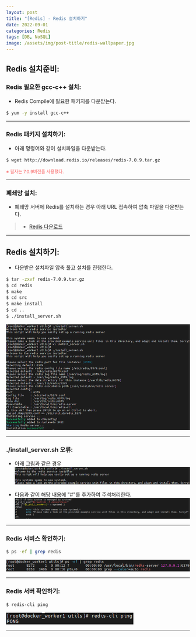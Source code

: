 ```yaml
---
layout: post
title: "[Redis] - Redis 설치하기"
date: 2022-09-01
categories: Redis
tags: [DB, NoSQL]
image: /assets/img/post-title/redis-wallpaper.jpg
---
```


## Redis 설치준비:
### Redis 필요한 gcc-c++ 설치:
- Redis Compile에 필요한 패키지를 다운받는다.
```bash
$ yum -y install gcc-c++
```

* * *

### Redis 패키지 설치하기:
- 아래 명령어와 같이 설치파일을 다운받는다.
```bash
$ wget http://download.redis.io/releases/redis-7.0.9.tar.gz
```
<span style="color:#FA5858; font-size:12px">※ 필자는 7.0.9버전을 사용했다.</span>

* * *

### 폐쇄망 설치:
- 폐쇄망 서버에 Redis를 설치하는 경우 아래 URL 접속하여 압축 파일을 다운받는다.
> * [Redis 다운로드](http://download.redis.io/releases/ "Redis 다운로드")

* * *

## Redis 설치하기:
- 다운받은 설치파일 압축 풀고 설치를 진행한다.
```bash
$ tar -zxvf redis-7.0.9.tar.gz
$ cd redis
$ make
$ cd src
$ make install
$ cd ..
$ ./install_server.sh
```
[![./install_server.sh 실행화면](/assets/img/post/Redis/Redis%20install_server.sh%20%EC%8B%A4%ED%96%89%ED%99%94%EB%A9%B4.PNG)](/assets/img/post/Redis/Redis%20install_server.sh%20%EC%8B%A4%ED%96%89%ED%99%94%EB%A9%B4.PNG)

* * *

### ./install_server.sh 오류:
- 아래 그림과 같은 경우
[![./install_server.sh 오류](/assets/img/post/Redis/Redis%20install_server.sh%20%EC%98%A4%EB%A5%98.PNG)](/assets/img/post/Redis/Redis%20install_server.sh%20%EC%98%A4%EB%A5%98.PNG)

- 다음과 같이 해당 내용에 "#"를 추가하여 주석처리한다.
[![./install_server.sh 오류 조치방법](/assets/img/post/Redis/Redis%20install_server.sh%20%EC%98%A4%EB%A5%98%20%EC%A1%B0%EC%B9%98%EB%B0%A9%EB%B2%95.PNG)](/assets/img/post/Redis/Redis%20install_server.sh%20%EC%98%A4%EB%A5%98%20%EC%A1%B0%EC%B9%98%EB%B0%A9%EB%B2%95.PNG)

* * *

### Redis 서비스 확인하기:
```bash
$ ps -ef | grep redis
```
[![텍스트](/assets/img/post/Redis/Redis%20%EC%8B%A4%ED%96%89%20%ED%99%95%EC%9D%B8.PNG)](/assets/img/post/Redis/Redis%20%EC%8B%A4%ED%96%89%20%ED%99%95%EC%9D%B8.PNG)

* * *

### Redis 서버 확인하기:
```bash
$ redis-cli ping
```
[![텍스트](/assets/img/post/Redis/Redis%20%EC%84%9C%EB%B2%84%20%ED%99%95%EC%9D%B8.PNG)](/assets/img/post/Redis/Redis%20%EC%84%9C%EB%B2%84%20%ED%99%95%EC%9D%B8.PNG)

* * *
